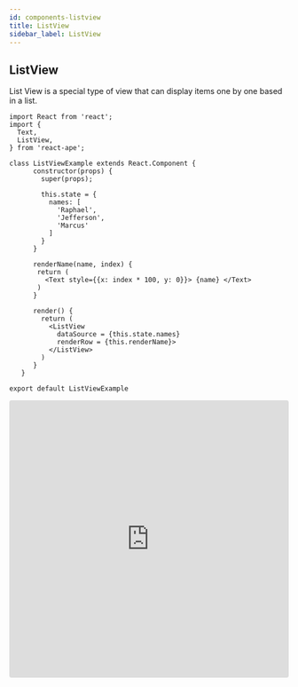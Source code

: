 ```yaml
---
id: components-listview
title: ListView
sidebar_label: ListView
---
```


## ListView

List View is a special type of view that can display items one by one based in a list.

```JS
import React from 'react';
import {
  Text,
  ListView,
} from 'react-ape';

class ListViewExample extends React.Component {
      constructor(props) {
        super(props);

        this.state = {
          names: [
            'Raphael',
            'Jefferson',
            'Marcus'
          ]
        }
      }

      renderName(name, index) {
       return (
         <Text style={{x: index * 100, y: 0}}> {name} </Text>
       )
      }

      render() {
        return (
          <ListView
            dataSource = {this.state.names}
            renderRow = {this.renderName}>
          </ListView>
        )
      }
   }

export default ListViewExample
```

<iframe src="https://codesandbox.io/embed/0xo024091v?hidenavigation=1" style="width:100%; height:500px; border:0; border-radius: 4px; overflow:hidden;" sandbox="allow-modals allow-forms allow-popups allow-scripts allow-same-origin"></iframe>
